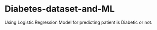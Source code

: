 # Diabetes-dataset-and-ML
Using Logistic Regression Model for predicting patient is Diabetic or not.
